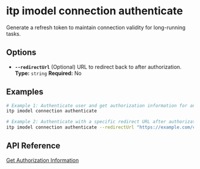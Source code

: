 # itp imodel connection authenticate

Generate a refresh token to maintain connection validity for long-running tasks.

## Options

- **`--redirectUrl`**
  (Optional) URL to redirect back to after authorization.  
  **Type:** `string` **Required:** No

## Examples

```bash
# Example 1: Authenticate user and get authorization information for an iModel connection
itp imodel connection authenticate

# Example 2: Authenticate with a specific redirect URL after authorization
itp imodel connection authenticate --redirectUrl "https://example.com/callback"
```

## API Reference

[Get Authorization Information](https://dev-developer.bentley.com/apis/synchronization/operations/get-authorization-information/)
